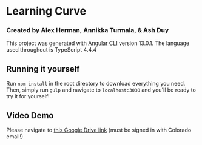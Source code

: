 # Learning Curve
### Created by Alex Herman, Annikka Turmala, & Ash Duy
This project was generated with [Angular CLI](https://github.com/angular/angular-cli) version 13.0.1. The language used throughout is TypeScript 4.4.4
## Running it yourself

Run `npm install` in the root directory to download everything you need. Then, simply run `gulp` and navigate to `localhost:3030` and you'll be ready to try it for yourself!

## Video Demo

Please navigate to [this Google Drive link](https://drive.google.com/file/d/1AaFE8F-pbzHCgs6m04i1CUNwIow8K98n/view?usp=sharing) (must be signed in with Colorado email!)
